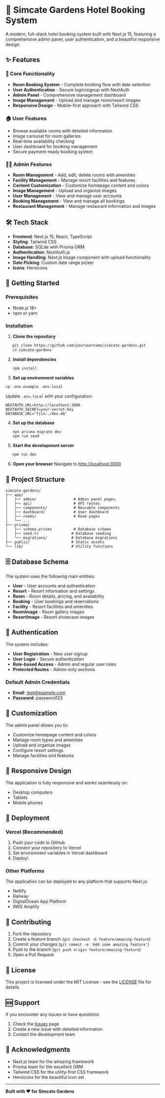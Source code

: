 # 🏨 Simcate Gardens Hotel Booking System

A modern, full-stack hotel booking system built with Next.js 15, featuring a comprehensive admin panel, user authentication, and a beautiful responsive design.

## ✨ Features

### 🎯 Core Functionality
- **Room Booking System** - Complete booking flow with date selection
- **User Authentication** - Secure login/signup with NextAuth
- **Admin Panel** - Comprehensive management dashboard
- **Image Management** - Upload and manage room/resort images
- **Responsive Design** - Mobile-first approach with Tailwind CSS

### 🏠 User Features
- Browse available rooms with detailed information
- Image carousel for room galleries
- Real-time availability checking
- User dashboard for booking management
- Secure payment-ready booking system

### 👨‍💼 Admin Features
- **Room Management** - Add, edit, delete rooms with amenities
- **Facility Management** - Manage resort facilities and features
- **Content Customization** - Customize homepage content and colors
- **Image Management** - Upload and organize images
- **User Management** - View and manage user accounts
- **Booking Management** - View and manage all bookings
- **Restaurant Management** - Manage restaurant information and images

## 🛠️ Tech Stack

- **Frontend**: Next.js 15, React, TypeScript
- **Styling**: Tailwind CSS
- **Database**: SQLite with Prisma ORM
- **Authentication**: NextAuth.js
- **Image Handling**: Next.js Image component with upload functionality
- **Date Picking**: Custom date range picker
- **Icons**: Heroicons

## 🚀 Getting Started

### Prerequisites
- Node.js 18+ 
- npm or yarn

### Installation

1. **Clone the repository**
```bash
   git clone https://github.com/yourusername/simcate-gardens.git
   cd simcate-gardens
   ```

2. **Install dependencies**
   ```bash
   npm install
   ```

3. **Set up environment variables**
```bash
cp .env.example .env.local
```

   Update `.env.local` with your configuration:
   ```env
   NEXTAUTH_URL=http://localhost:3000
   NEXTAUTH_SECRET=your-secret-key
   DATABASE_URL="file:./dev.db"
   ```

4. **Set up the database**
   ```bash
   npx prisma migrate dev
   npm run seed
   ```

5. **Start the development server**
```bash
   npm run dev
   ```

6. **Open your browser**
   Navigate to [http://localhost:3000](http://localhost:3000)

## 📁 Project Structure

```
simcate-gardens/
├── app/
│   ├── admin/                 # Admin panel pages
│   ├── api/                   # API routes
│   ├── components/            # Reusable components
│   ├── dashboard/             # User dashboard
│   ├── rooms/                 # Room pages
│   └── ...
├── prisma/
│   ├── schema.prisma          # Database schema
│   ├── seed.ts               # Database seeding
│   └── migrations/           # Database migrations
├── public/                   # Static assets
└── lib/                      # Utility functions
```

## 🗄️ Database Schema

The system uses the following main entities:
- **User** - User accounts and authentication
- **Resort** - Resort information and settings
- **Room** - Room details, pricing, and availability
- **Booking** - User bookings and reservations
- **Facility** - Resort facilities and amenities
- **RoomImage** - Room gallery images
- **ResortImage** - Resort showcase images

## 🔐 Authentication

The system includes:
- **User Registration** - New user signup
- **User Login** - Secure authentication
- **Role-based Access** - Admin and regular user roles
- **Protected Routes** - Admin-only sections

### Default Admin Credentials
- **Email**: test@example.com
- **Password**: password123

## 🎨 Customization

The admin panel allows you to:
- Customize homepage content and colors
- Manage room types and amenities
- Upload and organize images
- Configure resort settings
- Manage facilities and features

## 📱 Responsive Design

The application is fully responsive and works seamlessly on:
- Desktop computers
- Tablets
- Mobile phones

## 🚀 Deployment

### Vercel (Recommended)
1. Push your code to GitHub
2. Connect your repository to Vercel
3. Set environment variables in Vercel dashboard
4. Deploy!

### Other Platforms
The application can be deployed to any platform that supports Next.js:
- Netlify
- Railway
- DigitalOcean App Platform
- AWS Amplify

## 🤝 Contributing

1. Fork the repository
2. Create a feature branch (`git checkout -b feature/amazing-feature`)
3. Commit your changes (`git commit -m 'Add some amazing feature'`)
4. Push to the branch (`git push origin feature/amazing-feature`)
5. Open a Pull Request

## 📄 License

This project is licensed under the MIT License - see the [LICENSE](LICENSE) file for details.

## 🆘 Support

If you encounter any issues or have questions:
1. Check the [Issues](https://github.com/yourusername/simcate-gardens/issues) page
2. Create a new issue with detailed information
3. Contact the development team

## 🙏 Acknowledgments

- Next.js team for the amazing framework
- Prisma team for the excellent ORM
- Tailwind CSS for the utility-first CSS framework
- Heroicons for the beautiful icon set

---

**Built with ❤️ for Simcate Gardens**